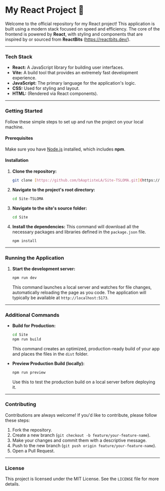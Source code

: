 # My React Project 🚀

Welcome to the official repository for my React project! This application is built using a modern stack focused on speed and efficiency. The core of the frontend is powered by **React**, with styling and components that are inspired by or sourced from **ReactBits** (https://reactbits.dev/).

---

### **Tech Stack**

* **React:** A JavaScript library for building user interfaces.
* **Vite:** A build tool that provides an extremely fast development experience.
* **JavaScript:** The primary language for the application's logic.
* **CSS:** Used for styling and layout.
* **HTML:** (Rendered via React components).

---

### **Getting Started**

Follow these simple steps to set up and run the project on your local machine.

#### **Prerequisites**

Make sure you have [Node.js](https://nodejs.org/) installed, which includes **npm**.

#### **Installation**

1.  **Clone the repository:**
    ```bash
    git clone [https://github.com/bAaptisteLA/Site-TSLOMA.git](https://github.com/bAaptisteLA/Site-TSLOMA.git)
    ```
2.  **Navigate to the project's root directory:**
    ```bash
    cd Site-TSLOMA
    ```
3.  **Navigate to the site's source folder:**
    ```bash
    cd Site
    ```
4.  **Install the dependencies:**
    This command will download all the necessary packages and libraries defined in the `package.json` file.
    ```bash
    npm install
    ```

---

### **Running the Application**

1.  **Start the development server:**
    ```bash
    npm run dev
    ```
    This command launches a local server and watches for file changes, automatically reloading the page as you code. The application will typically be available at `http://localhost:5173`.

---

### **Additional Commands**

* **Build for Production:**
    ```bash
    cd Site
    npm run build
    ```
    This command creates an optimized, production-ready build of your app and places the files in the `dist` folder.

* **Preview Production Build (locally):**
    ```bash
    npm run preview
    ```
    Use this to test the production build on a local server before deploying it.

---

### **Contributing**

Contributions are always welcome! If you'd like to contribute, please follow these steps:
1.  Fork the repository.
2.  Create a new branch (`git checkout -b feature/your-feature-name`).
3.  Make your changes and commit them with a descriptive message.
4.  Push to the new branch (`git push origin feature/your-feature-name`).
5.  Open a Pull Request.

---

### **License**

This project is licensed under the MIT License. See the `LICENSE` file for more details.
